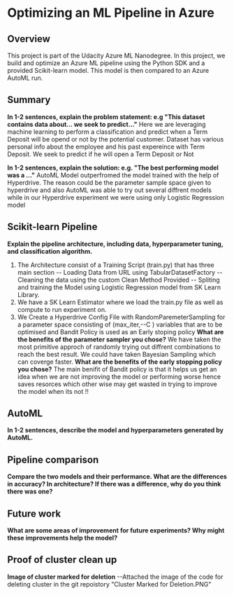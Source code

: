 # Optimizing an ML Pipeline in Azure

## Overview
This project is part of the Udacity Azure ML Nanodegree.
In this project, we build and optimize an Azure ML pipeline using the Python SDK and a provided Scikit-learn model.
This model is then compared to an Azure AutoML run.

## Summary
**In 1-2 sentences, explain the problem statement: e.g "This dataset contains data about... we seek to predict..."**
Here we are leveraging machine learning to perform a classification and predict when a Term Deposit will be opend or not by the potential customer.
Dataset has various personal info about the employee and his past expereince with Term Deposit. We seek to predict if he will open a Term Deposit or Not

**In 1-2 sentences, explain the solution: e.g. "The best performing model was a ..."**
AutoML Model outperfromed the model trained with the help of Hyperdrive. The reason could be the parameter sample space 
given to hyperdrive and also AutoML was able to try out several diffrent models while in our Hyperdrive experiment we were using 
only Logistic Regression model 
## Scikit-learn Pipeline
**Explain the pipeline architecture, including data, hyperparameter tuning, and classification algorithm.**
1. The Architecture consist of a Training Script (train.py) that has three main section
-- Loading Data from URL using TabularDatasetFactory
-- Cleaning the data using the custom Clean Method Provided
-- Spliting and training the Model using Logistic Regression model from SK Learn Library.
2. We have a SK Learn Estimator where we load the train.py file as well as compute to run experiment on.
3. We Create a Hyperdrive Config File with RandomParemeterSampling for a parameter space consisting of (max_iter,--C ) variables that are to be optimised and Bandit Policy is used as an Early stoping policy
**What are the benefits of the parameter sampler you chose?**
We have taken the most primitive approch of randomly trying out diffrent combinations to reach the best result. We could have taken Bayesian Sampling which can coverge faster.
**What are the benefits of the early stopping policy you chose?**
The main benifit of Bandit policy is that it helps us get an idea when we are not improving the model or performing worse hence saves resorces which other wise may get wasted in trying to improve the model when its not !!
## AutoML
**In 1-2 sentences, describe the model and hyperparameters generated by AutoML.**

## Pipeline comparison
**Compare the two models and their performance. What are the differences in accuracy? In architecture? If there was a difference, why do you think there was one?**

## Future work
**What are some areas of improvement for future experiments? Why might these improvements help the model?**

## Proof of cluster clean up

**Image of cluster marked for deletion**
--Attached the image of the code for deleting cluster in the git repoistory "Cluster Marked for Deletion.PNG"

